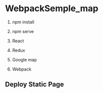 # WebpackSemple_map



1. npm install
2. npm serve


1. React
2. Redux
3. Google map
4. Webpack
  

## Deploy Static Page


